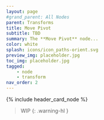 ```yaml
---
layout: page
#grand_parent: All Nodes
parent: Transforms
title: Move Pivot
subtitle: TBD
summary: The **Move Pivot** node...
color: white
splash: icons/icon_paths-orient.svg
preview_img: placeholder.jpg
toc_img: placeholder.jpg
tagged: 
    - node
    - transform
nav_order: 2
---
```


{% include header_card_node %}

> WIP
{: .warning-hl }
